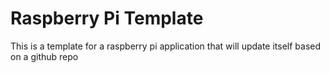 # Raspberry Pi Template 
This is a template for a raspberry pi application that will update itself based on a github repo
